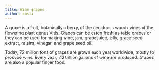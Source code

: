 ```yaml
---
title: Wine grapes
author: costa
---
```

A grape is a fruit, botanically a berry, of the deciduous woody vines of the flowering plant genus Vitis. 
Grapes can be eaten fresh as table grapes or they can be used for making wine, jam, grape juice, 
jelly, grape seed extract, raisins, vinegar, and grape seed oil.

Today, 72 million tons of grapes are grown each year worldwide, mostly to produce wine. 
Every year, 7.2 trillion gallons of wine are produced. Grapes are also a popular finger food.
